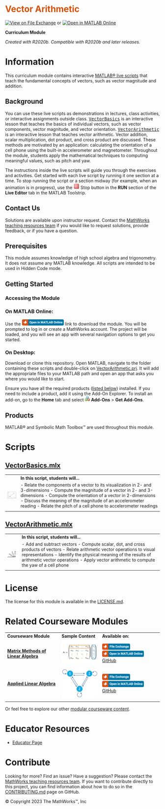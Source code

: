 
<a name="T_DEF03274"></a>
# <span style="color:rgb(213,80,0)">Vector Arithmetic</span>
<a name="H_053613DF"></a>

[![View on File Exchange](https://www.mathworks.com/matlabcentral/images/matlab-file-exchange.svg)](https://www.mathworks.com/matlabcentral/fileexchange/XXXXX-VectorArithmetic) or [![Open in MATLAB Online](https://www.mathworks.com/images/responsive/global/open-in-matlab-online.svg)](https://matlab.mathworks.com/open/github/v1?repo=MathWorks-Teaching-Resources/Vector-Arithmetic&project=VectorArithmetic.prj)

**Curriculum Module**

_Created with R2020b. Compatible with R2020b and later releases._

# Information

This curriculum module contains interactive [MATLAB® live scripts](https://www.mathworks.com/products/matlab/live-editor.html) that teach the fundamental concepts of vectors, such as vector magnitude and addition.

<a name="H_F00D98E4"></a>
## Background

You can use these live scripts as demonstrations in lectures, class activities, or interactive assignments outside class. [<samp>VectorBasics</samp>](https://matlab.mathworks.com/open/github/v1?repo=MathWorks-Teaching-Resources/Vector-Arithmetic&project=VectorArithmetic.prj&file=VectorBasics.mlx) is an interactive lesson that teaches the basics of individual vectors, such as vector components, vector magnitude, and vector orientation. [<samp>VectorArithmetic</samp>](https://matlab.mathworks.com/open/github/v1?repo=MathWorks-Teaching-Resources/Vector-Arithmetic&project=VectorArithmetic.prj&file=VectorArithmetic.mlx) is an interactive lesson that teaches vector arithmetic. Vector addition, scalar multiplication, dot product, and cross product are discussed. These methods are motivated by an application: calculating the orientation of a cell phone using the built-in accelerometer and magnetometer. Throughout the module, students apply the mathematical techniques to computing meaningful values, such as pitch and yaw.


The instructions inside the live scripts will guide you through the exercises and activities. Get started with each live script by running it one section at a time. To stop running the script or a section midway (for example, when an animation is in progress), use the <img src="Images/EndIcon.png" width="19" alt="EndIcon.png"> Stop button in the **RUN** section of the **Live Editor** tab in the MATLAB Toolstrip.

## Contact Us

Solutions are available upon instructor request. Contact the [MathWorks teaching resources team](mailto:onlineteaching@mathworks.com) if you would like to request solutions, provide feedback, or if you have a question.

<a name="H_30BC7141"></a>
## Prerequisites

This module assumes knowledge of high school algebra and trigonometry. It does not assume any MATLAB knowledge. All scripts are intended to be used in Hidden Code mode. 

<a name="H_330E72C3"></a>
## Getting Started
### Accessing the Module
### **On MATLAB Online:**

Use the  [<img src="Images/OpenInMO.png" width="136" alt="OpenInMO.png">](https://matlab.mathworks.com/open/github/v1?repo=MathWorks-Teaching-Resources/Vector-Arithmetic&project=VectorArithmetic.prj) link to download the module. You will be prompted to log in or create a MathWorks account. The project will be loaded, and you will see an app with several navigation options to get you started.

### **On Desktop:**

Download or clone this repository. Open MATLAB, navigate to the folder containing these scripts and double-click on [VectorArithmetic.prj](https://matlab.mathworks.com/open/github/v1?repo=MathWorks-Teaching-Resources/Vector-Arithmetic&project=VectorArithmetic.prj). It will add the appropriate files to your MATLAB path and open an app that asks you where you would like to start. 


Ensure you have all the required products ([listed below](#H_E850B4FF)) installed. If you need to include a product, add it using the Add-On Explorer. To install an add-on, go to the **Home** tab and select  <img src="Images/AddOnsIcon.png" width="16" alt="AddOnsIcon.png"> **Add-Ons** > **Get Add-Ons**. 

<a name="H_E850B4FF"></a>
## Products

MATLAB® and Symbolic Math Toolbox™ are used throughout this module.

<a name="H_E8C62B23"></a>
# Scripts
## [**VectorBasics.mlx**](https://matlab.mathworks.com/open/github/v1?repo=MathWorks-Teaching-Resources/Vector-Arithmetic&project=VectorArithmetic.prj&file=VectorBasics.mlx) 
|      |      |
| :-- | :-- |
|  | **In this script, students will...**  |
| <img src="Images/image_3.png" width="171" alt="image_3.png"> | -  Relate the components of a vector to its visualization in 2- and 3-dimensions  -  Compute the magnitude of a vector in 2- and 3-dimensions  -  Compute the orientation of a vector in 2-dimensions  -  Discuss the meaning of the magnitude of an accelerometer reading  -  Relate the pitch of a cell phone to accelerometer readings  |
|      |       |

## [**VectorArithmetic.mlx**](https://matlab.mathworks.com/open/github/v1?repo=MathWorks-Teaching-Resources/Vector-Arithmetic&project=VectorArithmetic.prj&file=VectorArithmetic.mlx) 
|      |      |
| :-- | :-- |
|  | **In this script, students will...**  |
| <img src="Images/image_4.png" width="171" alt="image_4.png"> | -  Add and subtract vectors  -  Compute scalar, dot, and cross products of vectors  -  Relate arithmetic vector operations to visual representations  -  Identify the physical meaning of the results of arithmetic vector operations  -  Apply vector arithmetic to compute the yaw of a cell phone  |
|      |       |

<a name="H_F61733D7"></a>
# License

The license for this module is available in the [LICENSE.md](https://github.com/MathWorks-Teaching-Resources/Vector-Arithmetic/blob/release/LICENSE.md).

# Related Courseware Modules
|      |      |      |
| :-- | :-- | :-- |
| **Courseware Module** | **Sample Content** | **Available on:**  |
| [**Matrix Methods of Linear Algebra**](https://www.mathworks.com/matlabcentral/fileexchange/94730-matrix-methods-of-linear-algebra) | <img src="Images/image_5.png" width="171" alt="image_5.png"> |  [<img src="Images/OpenInFX.png" width="91" alt="OpenInFX.png">](https://www.mathworks.com/matlabcentral/fileexchange/94730-matrix-methods-of-linear-algebra)  [<img src="Images/OpenInMO.png" width="136" alt="OpenInMO.png">](https://matlab.mathworks.com/open/github/v1?repo=MathWorks-Teaching-Resources/Matrix-Methods-of-Linear-Algebra&project=MatrixMethods.prj) [GitHub](https://github.com/MathWorks-Teaching-Resources/Matrix-Methods-of-Linear-Algebra)  |
| [**Applied Linear Algebra**](https://www.mathworks.com/matlabcentral/fileexchange/136364-applied-linear-algebra) | <img src="Images/image_8.png" width="171" alt="image_8.png"> |  [<img src="Images/OpenInFX.png" width="91" alt="OpenInFX.png">](https://www.mathworks.com/matlabcentral/fileexchange/136364-applied-linear-algebra)   [<img src="Images/OpenInMO.png" width="136" alt="OpenInMO.png">](https://matlab.mathworks.com/open/github/v1?repo=MathWorks-Teaching-Resources/Matrix-Methods-of-Linear-Algebra&project=MatrixMethods.prjhttps://matlab.mathworks.com/open/github/v1?repo=MathWorks-Teaching-Resources/Applied-Linear-Algebra&project=AppliedLinAlg.prj) [GitHub](https://github.com/MathWorks-Teaching-Resources/Applied-Linear-Algebra)  |
|      |      |       |


Or feel free to explore our other [modular courseware content](https://www.mathworks.com/matlabcentral/fileexchange/?q=tag%3A%22courseware+module%22&sort=downloads_desc_30d).

# Educator Resources
-  [Educator Page](https://www.mathworks.com/academia/educators.html) 
<a name="H_0FA5DA18"></a>
# Contribute 

Looking for more? Find an issue? Have a suggestion? Please contact the [MathWorks teaching resources team](mailto:%20onlineteaching@mathworks.com). If you want to contribute directly to this project, you can find information about how to do so in the [CONTRIBUTING.md](https://github.com/MathWorks-Teaching-Resources/Vector-Arithmetic/blob/release/CONTRIBUTING.md) page on GitHub.


© Copyright 2023 The MathWorks™, Inc



